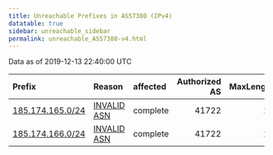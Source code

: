 ```yaml
---
title: Unreachable Prefixes in AS57380 (IPv4)
datatable: true
sidebar: unreachable_sidebar
permalink: unreachable_AS57380-v4.html
---
```


Data as of 2019-12-13 22:40:00 UTC


<div class="datatable-begin"></div>

| Prefix                                                     | Reason                                                                                                  | affected   |   Authorized AS |   MaxLength | Anchor                                         |   unreachable /24s |
|:-----------------------------------------------------------|:--------------------------------------------------------------------------------------------------------|:-----------|----------------:|------------:|:-----------------------------------------------|-------------------:|
| [185.174.165.0/24](https://stat.ripe.net/185.174.165.0/24) | [INVALID ASN](https://rpki-validator.ripe.net/announcement-preview?asn=AS57380&prefix=185.174.165.0/24) | complete   |           41722 |          24 | [RIPE](unreachable_RIPE_NCC_RPKI_Root-v4.html) |                  1 |
| [185.174.166.0/24](https://stat.ripe.net/185.174.166.0/24) | [INVALID ASN](https://rpki-validator.ripe.net/announcement-preview?asn=AS57380&prefix=185.174.166.0/24) | complete   |           41722 |          24 | [RIPE](unreachable_RIPE_NCC_RPKI_Root-v4.html) |                  1 |

<div class="datatable-end"></div>
